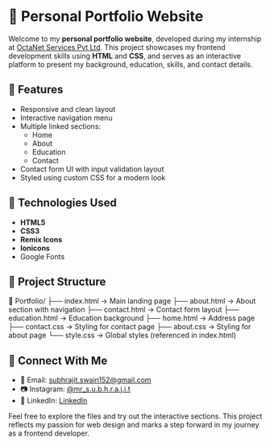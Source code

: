 # 💼 Personal Portfolio Website

Welcome to my **personal portfolio website**, developed during my internship at [OctaNet Services Pvt Ltd](https://octanet.in). This project showcases my frontend development skills using **HTML** and **CSS**, and serves as an interactive platform to present my background, education, skills, and contact details.

## 📌 Features

- Responsive and clean layout
- Interactive navigation menu
- Multiple linked sections:  
  - Home  
  - About  
  - Education  
  - Contact  
- Contact form UI with input validation layout
- Styled using custom CSS for a modern look

## 🔧 Technologies Used

- **HTML5**
- **CSS3**
- **Remix Icons**
- **Ionicons**
- Google Fonts

## 📂 Project Structure

📁 Portfolio/
├── index.html            → Main landing page
├── about.html            → About section with navigation
├── contact.html          → Contact form layout
├── education.html        → Education background
├── home.html             → Address page
├── contact.css           → Styling for contact page
├── about.css             → Styling for about page
└── style.css             → Global styles (referenced in index.html)

## 🔗 Connect With Me

- 📧 Email: subhrajit.swain152@gmail.com  
- 📷 Instagram: [@mr_s.u.b.h.r.a.j.i.t](https://www.instagram.com/mr_s.u.b.h.r.a.j.i.t/?hl=en)
- 💼 LinkedIn: <a href= "https://www.linkedin.com/in/subhrajit-swain">LinkedIn</a>

Feel free to explore the files and try out the interactive sections. This project reflects my passion for web design and marks a step forward in my journey as a frontend developer.
